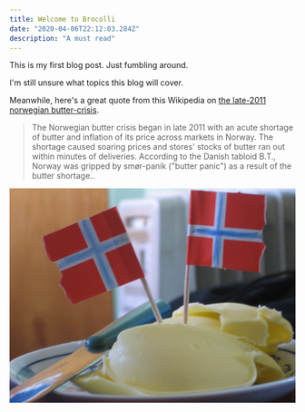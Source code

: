 ```yaml
---
title: Welcome to Brocolli
date: "2020-04-06T22:12:03.284Z"
description: "A must read"
---
```


This is my first blog post. Just fumbling around.

I'm still unsure what topics this blog will cover.

Meanwhile, here's a great quote from this Wikipedia on
[the late-2011 norwegian butter-crisis](https://en.wikipedia.org/wiki/Norwegian_butter_crisis).

> The Norwegian butter crisis began in late 2011 with an
> acute shortage of butter and inflation of its price
> across markets in Norway. The shortage caused soaring
> prices and stores' stocks of butter ran out within minutes
> of deliveries. According to the Danish tabloid B.T.,
> Norway was gripped by smør-panik ("butter panic") as a
> result of the butter shortage..

![Butter](./norvegian_butter.jpg)
